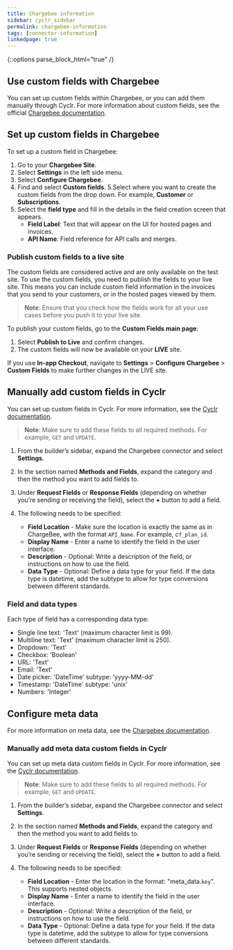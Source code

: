 ```yaml
---
title: Chargebee information
sidebar: cyclr_sidebar
permalink: chargebee-information
tags: [connector-information]
linkedpage: true
---
```

{::options parse_block_html="true" /}
<section class="card">

## Use custom fields with Chargebee

You can set up custom fields within Chargebee, or you can add them manually through Cyclr. For more information about custom fields, see the  official [Chargebee documentation](https://www.chargebee.com/docs/2.0/custom_fields.html).

</section>
<section class="card">

## Set up custom fields in Chargebee

To set up a custom field in Chargebee:

1. Go to your **Chargebee Site**.
2. Select **Settings** in the left side menu.
3. Select **Configure Chargebee**.
4. Find and select **Custom fields**.
5.Select where you want to create the custom fields from the drop down. For example, **Customer** or **Subscriptions**.
6. Select the **field type** and fill in the details in the field creation screen that appears.
   * **Field Label**: Text that will appear on the UI for hosted pages and invoices.
   * **API Name**: Field reference for API calls and merges.

### Publish custom fields to a live site

The custom fields are considered active and are only available on the test site. To use the custom fields, you need to publish the fields to your live site. This means you can include custom field information in the invoices that you send to your customers, or in the hosted pages viewed by them. 

>**Note**: Ensure that you check how the fields work for all your use cases before you push it to your live site.

To publish your custom fields, go to the **Custom Fields main page**:

1. Select **Publish to Live** and confirm changes.
2. The custom fields will now be available on your **LIVE** site.

If you use **In-app Checkout**, navigate to **Settings** > **Configure Chargebee** > **Custom Fields** to make further changes in the LIVE site.

</section>
<section class="card">

## Manually add custom fields in Cyclr

You can set up custom fields in Cyclr. For more information, see the [Cyclr documentation](https://docs.cyclr.com/adding-custom-fields#example-field-locations).

> **Note**: Make sure to add these fields to all required methods. For example, `GET` and `UPDATE`.

1. From the builder’s sidebar, expand the Chargebee connector and select **Settings**.
2. In the section named **Methods and Fields**, expand the category and then the method you want to add fields to.
3. Under **Request Fields** or **Response Fields** (depending on whether you’re sending or receiving the field), select the **+** button to add a field.
4. The following needs to be specified:

   - **Field Location** - Make sure the location is exactly the same as in ChargeBee, with the format `API_Name`. For example, c`f_plan_id`.
   - **Display Name** - Enter a name to identify the field in the user interface.
   - **Description** - Optional: Write a description of the field, or instructions on how to use the field.
   - **Data Type** - Optional: Define a data type for your field. If the data type is datetime,  add the subtype to allow for type conversions between different standards.

### Field and data types

Each type of field has a corresponding data type:

- Single line text: 'Text' (maximum character limit is 99).
- Multiline text: 'Text' (maximum character limit is 250).
- Dropdown: 'Text'
- Checkbox: 'Boolean'
- URL: 'Text'
- Email: 'Text'
- Date picker: 'DateTime' subtype: 'yyyy-MM-dd'
- Timestamp: 'DateTime' subtype: 'unix'
- Numbers: 'Integer'


</section>
<section class="card">

## Configure meta data

For more information on meta data, see the  [Chargebee documentation](https://www.chargebee.com/docs/2.0/metadata.html).

### Manually add meta data custom fields in Cyclr

You can set up meta data custom fields in Cyclr. For more information, see the [Cyclr documentation](https://docs.cyclr.com/adding-custom-fields#example-field-locations).

> **Note**: Make sure to add these fields to all required methods. For example, `GET` and `UPDATE`.

1. From the builder’s sidebar, expand the Chargebee connector and select **Settings**.
2. In the section named **Methods and Fields**, expand the category and then the method you want to add fields to.
3. Under **Request Fields** or **Response Fields** (depending on whether you’re sending or receiving the field), select the **+** button to add a field.
4. The following needs to be specified:

   - **Field Location** - Enter the location in the format: "meta_data.`key`". This supports nested objects.
   - **Display Name** - Enter a name to identify the field in the user interface.
   - **Description** - Optional: Write a description of the field, or instructions on how to use the field.
   - **Data Type** - Optional: Define a data type for your field. If the data type is datetime,  add the subtype to allow for type conversions between different standards.

</section>
